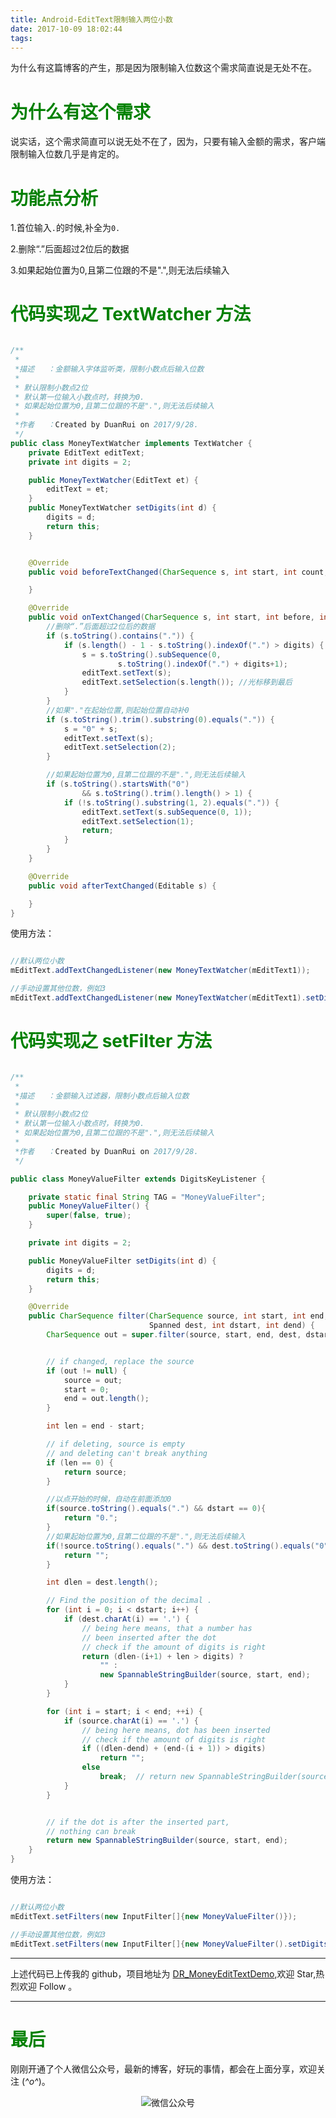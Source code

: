 ```yaml
---
title: Android-EditText限制输入两位小数
date: 2017-10-09 18:02:44
tags:
---
```




为什么有这篇博客的产生，那是因为限制输入位数这个需求简直说是无处不在。

<!-- more -->

# <font color= "#008000"> 为什么有这个需求</font>


说实话，这个需求简直可以说无处不在了，因为，只要有输入金额的需求，客户端限制输入位数几乎是肯定的。

# <font color= "#008000"> 功能点分析 </font>


1.首位输入`.`的时候,补全为`0.`  

2.删除“.”后面超过2位后的数据   

3.如果起始位置为0,且第二位跟的不是".",则无法后续输入



# <font color= "#008000"> 代码实现之 TextWatcher 方法 </font>


```java

/**
 *
 *描述   ：金额输入字体监听类，限制小数点后输入位数
 *
 * 默认限制小数点2位
 * 默认第一位输入小数点时，转换为0.
 * 如果起始位置为0,且第二位跟的不是".",则无法后续输入
 *
 *作者   ：Created by DuanRui on 2017/9/28.
 */
public class MoneyTextWatcher implements TextWatcher {
    private EditText editText;
    private int digits = 2;

    public MoneyTextWatcher(EditText et) {
        editText = et;
    }
    public MoneyTextWatcher setDigits(int d) {
        digits = d;
        return this;
    }


    @Override
    public void beforeTextChanged(CharSequence s, int start, int count, int after) {

    }

    @Override
    public void onTextChanged(CharSequence s, int start, int before, int count) {
        //删除“.”后面超过2位后的数据
        if (s.toString().contains(".")) {
            if (s.length() - 1 - s.toString().indexOf(".") > digits) {
                s = s.toString().subSequence(0,
                        s.toString().indexOf(".") + digits+1);
                editText.setText(s);
                editText.setSelection(s.length()); //光标移到最后
            }
        }
        //如果"."在起始位置,则起始位置自动补0
        if (s.toString().trim().substring(0).equals(".")) {
            s = "0" + s;
            editText.setText(s);
            editText.setSelection(2);
        }

        //如果起始位置为0,且第二位跟的不是".",则无法后续输入
        if (s.toString().startsWith("0")
                && s.toString().trim().length() > 1) {
            if (!s.toString().substring(1, 2).equals(".")) {
                editText.setText(s.subSequence(0, 1));
                editText.setSelection(1);
                return;
            }
        }
    }

    @Override
    public void afterTextChanged(Editable s) {

    }
}


```


使用方法：

``` java

//默认两位小数
mEditText.addTextChangedListener(new MoneyTextWatcher(mEditText1));

//手动设置其他位数，例如3
mEditText.addTextChangedListener(new MoneyTextWatcher(mEditText1).setDigits(3);

```


# <font color= "#008000"> 代码实现之 setFilter 方法 </font>


```java

/**
 *
 *描述   ：金额输入过滤器，限制小数点后输入位数
 *
 * 默认限制小数点2位
 * 默认第一位输入小数点时，转换为0.
 * 如果起始位置为0,且第二位跟的不是".",则无法后续输入
 *
 *作者   ：Created by DuanRui on 2017/9/28.
 */

public class MoneyValueFilter extends DigitsKeyListener {

    private static final String TAG = "MoneyValueFilter";
    public MoneyValueFilter() {
        super(false, true);
    }

    private int digits = 2;

    public MoneyValueFilter setDigits(int d) {
        digits = d;
        return this;
    }

    @Override
    public CharSequence filter(CharSequence source, int start, int end,
                               Spanned dest, int dstart, int dend) {
        CharSequence out = super.filter(source, start, end, dest, dstart, dend);


        // if changed, replace the source
        if (out != null) {
            source = out;
            start = 0;
            end = out.length();
        }

        int len = end - start;

        // if deleting, source is empty
        // and deleting can't break anything
        if (len == 0) {
            return source;
        }

        //以点开始的时候，自动在前面添加0
        if(source.toString().equals(".") && dstart == 0){
            return "0.";
        }
        //如果起始位置为0,且第二位跟的不是".",则无法后续输入
        if(!source.toString().equals(".") && dest.toString().equals("0")){
            return "";
        }

        int dlen = dest.length();

        // Find the position of the decimal .
        for (int i = 0; i < dstart; i++) {
            if (dest.charAt(i) == '.') {
                // being here means, that a number has
                // been inserted after the dot
                // check if the amount of digits is right
                return (dlen-(i+1) + len > digits) ?
                    "" :
                    new SpannableStringBuilder(source, start, end);
            }
        }

        for (int i = start; i < end; ++i) {
            if (source.charAt(i) == '.') {
                // being here means, dot has been inserted
                // check if the amount of digits is right
                if ((dlen-dend) + (end-(i + 1)) > digits)
                    return "";
                else
                    break;  // return new SpannableStringBuilder(source, start, end);
            }
        }


        // if the dot is after the inserted part,
        // nothing can break
        return new SpannableStringBuilder(source, start, end);
    }
}

```



使用方法：

``` java

//默认两位小数
mEditText.setFilters(new InputFilter[]{new MoneyValueFilter()});

//手动设置其他位数，例如3
mEditText.setFilters(new InputFilter[]{new MoneyValueFilter().setDigits(3)});
```   


---


上述代码已上传我的 github，项目地址为 [DR_MoneyEditTextDemo](https://github.com/DRPrincess/DR_MoneyEditTextDemo),欢迎 Star,热烈欢迎 Follow 。

---

# <font color= "#008000"> 最后 </font>

刚刚开通了个人微信公众号，最新的博客，好玩的事情，都会在上面分享，欢迎关注 (*^o^*)。

<div  align="center">    

![微信公众号](http://oriwplcze.bkt.clouddn.com/836a36d6a91d859428783f8ea2ce85d7.png)

</div>
